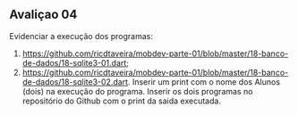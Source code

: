 <h2>Avaliçao 04</h2>

Evidenciar a execução dos programas:
1) https://github.com/ricdtaveira/mobdev-parte-01/blob/master/18-banco-de-dados/18-sqlite3-01.dart;
2) https://github.com/ricdtaveira/mobdev-parte-01/blob/master/18-banco-de-dados/18-sqlite3-02.dart.
Inserir um print com o nome dos Alunos (dois) na execução do programa. Inserir os dois programas no repositório do Github com o print da saida executada.
